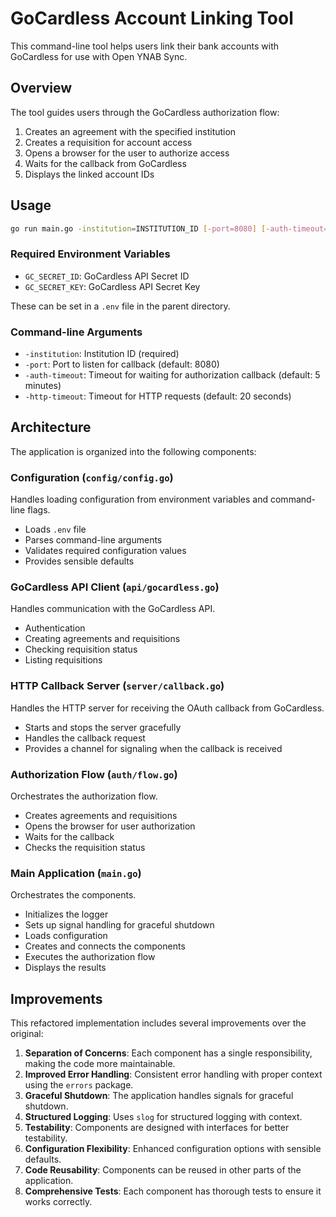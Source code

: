 # GoCardless Account Linking Tool

This command-line tool helps users link their bank accounts with GoCardless for use with Open YNAB Sync.

## Overview

The tool guides users through the GoCardless authorization flow:

1. Creates an agreement with the specified institution
2. Creates a requisition for account access
3. Opens a browser for the user to authorize access
4. Waits for the callback from GoCardless
5. Displays the linked account IDs

## Usage

```bash
go run main.go -institution=INSTITUTION_ID [-port=8080] [-auth-timeout=5m] [-http-timeout=20s]
```

### Required Environment Variables

- `GC_SECRET_ID`: GoCardless API Secret ID
- `GC_SECRET_KEY`: GoCardless API Secret Key

These can be set in a `.env` file in the parent directory.

### Command-line Arguments

- `-institution`: Institution ID (required)
- `-port`: Port to listen for callback (default: 8080)
- `-auth-timeout`: Timeout for waiting for authorization callback (default: 5 minutes)
- `-http-timeout`: Timeout for HTTP requests (default: 20 seconds)

## Architecture

The application is organized into the following components:

### Configuration (`config/config.go`)

Handles loading configuration from environment variables and command-line flags.

- Loads `.env` file
- Parses command-line arguments
- Validates required configuration values
- Provides sensible defaults

### GoCardless API Client (`api/gocardless.go`)

Handles communication with the GoCardless API.

- Authentication
- Creating agreements and requisitions
- Checking requisition status
- Listing requisitions

### HTTP Callback Server (`server/callback.go`)

Handles the HTTP server for receiving the OAuth callback from GoCardless.

- Starts and stops the server gracefully
- Handles the callback request
- Provides a channel for signaling when the callback is received

### Authorization Flow (`auth/flow.go`)

Orchestrates the authorization flow.

- Creates agreements and requisitions
- Opens the browser for user authorization
- Waits for the callback
- Checks the requisition status

### Main Application (`main.go`)

Orchestrates the components.

- Initializes the logger
- Sets up signal handling for graceful shutdown
- Loads configuration
- Creates and connects the components
- Executes the authorization flow
- Displays the results

## Improvements

This refactored implementation includes several improvements over the original:

1. **Separation of Concerns**: Each component has a single responsibility, making the code more maintainable.
2. **Improved Error Handling**: Consistent error handling with proper context using the `errors` package.
3. **Graceful Shutdown**: The application handles signals for graceful shutdown.
4. **Structured Logging**: Uses `slog` for structured logging with context.
5. **Testability**: Components are designed with interfaces for better testability.
6. **Configuration Flexibility**: Enhanced configuration options with sensible defaults.
7. **Code Reusability**: Components can be reused in other parts of the application.
8. **Comprehensive Tests**: Each component has thorough tests to ensure it works correctly.